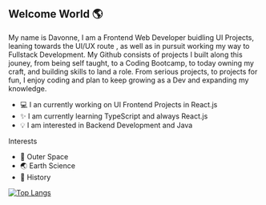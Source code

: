 ## Welcome World 🌎

My name is Davonne, I am a Frontend Web Developer buidling UI Projects, leaning towards the UI/UX route
, as well as in pursuit working my way to Fullstack Development. My Github consists of projects I built
along this jouney, from being self taught, to a Coding Bootcamp, to today owning my craft, and building
skills to land a role. From serious projects, to projects for fun, I enjoy coding and plan to keep
growing as a Dev and expanding my knowledge. 

- 💻 I an currently working on UI Frontend Projects in React.js
- ✨ I am currently learning TypeScript and always React.js
- 💡 I am interested in Backend Development and Java

Interests             
- 🚀 Outer Space         
- 🌏 Earth Science        
- 📜 History


 [![Top Langs](https://github-readme-stats.vercel.app/api/top-langs/?Davonne007-TX=anuraghazra)](https://github.com/Davonne007-TX/github-readme-stats)

<!--
**Davonne007-TX/Davonne007-TX** is a ✨ _special_ ✨ repository because its `README.md` (this file) appears on your GitHub profile.

Here are some ideas to get you started:

- 🔭 I’m currently working on ...
- 🌱 I’m currently learning ...
- 👯 I’m looking to collaborate on ...
- 🤔 I’m looking for help with ...
- 💬 Ask me about ...
- 📫 How to reach me: ...
- 😄 Pronouns: ...
- ⚡ Fun fact: ...
-->
